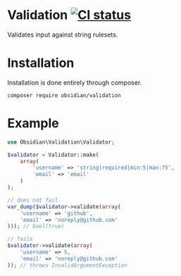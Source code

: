 # Validation [![CI status](https://github.com/ObsidianPHP/Validation/workflows/CI/badge.svg)](https://github.com/ObsidianPHP/Validation/actions)

Validates input against string rulesets.

# Installation

Installation is done entirely through composer.
```
composer require obsidian/validation
```

# Example

```php
use Obsidian\Validation\Validator;

$validator = Validator::make(
    array(
        'username' => 'string|required|min:5|max:75',
        'email' => 'email'
    )
);

// does not fail
var_dump($validator->validate(array(
    'username' => 'github',
    'email' => 'noreply@github.com'
))); // bool(true)

// fails
$validator->validate(array(
    'username' => 5,
    'email' => 'noreply@github.com'
)); // throws InvalidArgumentException
```
